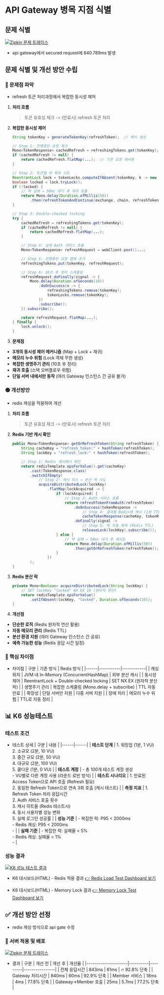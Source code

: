 # API Gateway 병목 지점 식별
## 문제 식별
[![Zipkin 문제 트레이스](zipkin_before.png)](zipkin_before.png)
- api gateway에서 secured request에 840.789ms 발생

## 문제 식별 및 개선 방안 수립
### 🔴 문제점 파악
- refresh 토큰 처리과정에서 복잡한 동시성 제어
1. **처리 흐름**
    > 토큰 유효성 체크 -> (만료시) refresh 토큰 처리
2. **복잡한 동시성 제어**
    ```java
    String tokenKey = generateTokenKey(refreshToken);  // 해시 생성
    
    // Step 1: 진행중인 요청 체크
    Mono<TokenResponse> cachedRefresh = refreshingTokens.get(tokenKey);
    if (cachedRefresh != null) {
        return cachedRefresh.flatMap(...);  // 기존 요청 재사용
    }
    
    // Step 2: 토큰별 락 획득 시도
    ReentrantLock lock = tokenLocks.computeIfAbsent(tokenKey, k -> new ReentrantLock());
    boolean locked = lock.tryLock();
    if (!locked) {
        // 락 실패 → 50ms 대기 후 재귀 호출
        return Mono.delay(Duration.ofMillis(50))
            .then(refreshTokenAndContinue(exchange, chain, refreshToken));
    }
    
    // Step 3: Double-checked locking
    try {
        cachedRefresh = refreshingTokens.get(tokenKey);
        if (cachedRefresh != null) {
            return cachedRefresh.flatMap(...);
        }
    
        // Step 4: 실제 Auth 서비스 호출
        Mono<TokenResponse> refreshRequest = webClient.post()...;
    
        // Step 5: 진행중인 요청 맵에 추가
        refreshingTokens.put(tokenKey, refreshRequest);
    
        // Step 6: 10초 후 정리 스케줄링
        refreshRequest.doFinally(signal -> {
            Mono.delay(Duration.ofSeconds(10))
                .doOnSuccess(v -> {
                    refreshingTokens.remove(tokenKey);
                    tokenLocks.remove(tokenKey);
                })
                .subscribe();
        }).subscribe();
    
        return refreshRequest.flatMap(...);
    } finally {
        lock.unlock();
    }
    
    ```
3. **문제점**
  - **3개의 동시성 제어 메커니즘** (Map + Lock + 재귀)
  - **메모리 누수 위험** (Lock 객체 무한 생성)
  - **복잡한 생명주기 관리** (10초 후 정리)
  - **재귀 호출** (스택 오버플로우 위험)
  - **단일 서버 내에서만 동작** (여러 Gateway 인스턴스 간 공유 불가)

### 🟢 개선방안
- redis 캐싱을 적용하여 개선

1. **처리 흐름**
    > 토큰 유효성 체크 -> (만료시) refresh 토큰 처리

2. **Redis 기반 캐시 확인**
    
    ```java
    public Mono<TokenResponse> getOrRefreshToken(String refreshToken) {
        String cacheKey = "refresh_token:" + hashToken(refreshToken);
        String lockKey = "refresh_lock:" + hashToken(refreshToken);
    
        // Step 1: Redis 캐시에서 확인
        return redisTemplate.opsForValue().get(cacheKey)
            .cast(TokenResponse.class)
            .switchIfEmpty(
                // Step 2: 캐시 미스 → 분산 락 시도
                acquireDistributedLock(lockKey)
                    .flatMap(lockAcquired -> {
                        if (lockAcquired) {
                            // Step 3: Auth 서비스 호출
                            return refreshTokenFromAuth(refreshToken)
                                .doOnSuccess(tokenResponse ->
                                    // Step 4: 결과를 Redis에 캐시 (1분 TTL)
                                    cacheTokenResponse(cacheKey, tokenResponse).subscribe())
                                .doFinally(signal ->
                                    // Step 5: 락 자동 해제 (Redis TTL)
                                    releaseLock(lockKey).subscribe());
                        } else {
                            // 락 실패 → 50ms 대기 후 재시도
                            return Mono.delay(Duration.ofMillis(50))
                                .then(getOrRefreshToken(refreshToken));
                        }
                    })
            );
    }
    
    ```
3. **Redis 분산 락**
    
    ```java
    private Mono<Boolean> acquireDistributedLock(String lockKey) {
        // SET lockKey "locked" NX EX 10 (원자적 연산)
        return redisTemplate.opsForValue()
            .setIfAbsent(lockKey, "locked", Duration.ofSeconds(10));
    }
    
    ```
4. **개선점**
- **단순한 로직** (Redis 원자적 연산 활용)
- **자동 메모리 관리** (Redis TTL)
- **분산 환경 지원** (여러 Gateway 인스턴스 간 공유)
- **예측 가능한 성능** (Redis 응답 시간 일정)

### 🔄 핵심 차이점
- 차이점
    | 구분 | 기존 방식 | Redis 방식 |
    |------|-----------|------------|
    | 캐싱 위치 | JVM 내 In-Memory (ConcurrentHashMap) | 외부 분산 캐시 |
    | 동시성 제어 | ReentrantLock + Double-checked locking | SET NX EX (원자적 분산 락) |
    | 생명주기 관리 | 복잡한 스케줄링 (Mono.delay + subscribe) | TTL 자동 만료 |
    | 확장성 | 단일 서버만 지원 | 다중 서버 지원 |
    | 장애 처리 | 메모리 누수 위험 | TTL로 자동 정리 |

## 📊 K6 성능테스트
### 테스트 조건
- 테스트 상세
    | 구분 | 내용 |
    |------|------|
    | **테스트 단계** | 1. 워밍업 (1분, 1 VU)<br>2. 소규모 (2분, 10 VU)<br>3. 중간 규모 (2분, 50 VU)<br>4. 대규모 (2분, 100 VU)<br>5. 쿨다운 (1분, 0 VU) |
    | **테스트 계정** | - 총 100개 테스트 계정 생성<br>- VU별로 다른 계정 사용 (라운드 로빈 방식) |
    | **테스트 시나리오** | 1. 만료된 Access Token으로 API 호출 (Refresh 필요)<br>2. 동일한 Refresh Token으로 연속 3회 호출 (캐시 테스트) |
    | **측정 지표** | 1. Refresh Token 처리 응답시간<br>2. Auth 서비스 호출 횟수<br>3. 캐시 히트율 (Redis 테스트시)<br>4. 동시 사용자별 성능 변화<br>5. 실제 로그인 성공률 |
    | **성능 기준** | - 복잡한 락: P95 < 2000ms<br>- Redis 캐싱: P95 < 2000ms<br>- |
    | **실패 기준** | - 복잡한 락: 실패율 < 5%<br>- Redis 캐싱: 실패율 < 1%<br>- |

### 성능 결과
[![K6 성능 테스트 결과](k6_result.JPG)](k6_result.JPG)

- K6 대시보드(HTML) - Redis 적용 결과
[👉 Redis Load Test Dashboard 보기](api_gateway/redis_load_result.html)

- K6 대시보드(HTML) - Memory Lock 결과
[👉 Memory Lock Test Dashboard 보기](api_gateway/memory-lock-result.html)

## ✅ 개선 방안 선정
- redis 캐싱 방식으로 api gate 수정

### 🥊 서버 적용 및 배포
[![Zipkin 문제 트레이스](zipkin_after.png)](zipkin_after.png)
- 결과
    | 구분                | 개선 전   | 개선 후  | 개선율         |
    |---------------------|----------|---------|----------------|
    | 전체 응답시간       | 843ms    | 61ms    | 🔥 92.8% 단축  |
    | Gateway 처리시간    | 840ms    | 60ms    | 92.9% 단축     |
    | Member 서비스       | 18ms     | 4ms     | 77.8% 단축     |
    | Gateway→Member 호출 | 25ms     | 5.7ms   | 77.2% 단축     |
